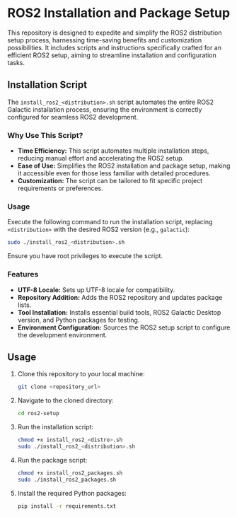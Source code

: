 
# ROS2 Installation and Package Setup

This repository is designed to expedite and simplify the ROS2 distribution setup process, harnessing time-saving benefits and customization possibilities. It includes scripts and instructions specifically crafted for an efficient ROS2 setup, aiming to streamline installation and configuration tasks.

## Installation Script

The `install_ros2_<distribution>.sh` script automates the entire ROS2 Galactic installation process, ensuring the environment is correctly configured for seamless ROS2 development.

### Why Use This Script?

- **Time Efficiency:** This script automates multiple installation steps, reducing manual effort and accelerating the ROS2 setup.
- **Ease of Use:** Simplifies the ROS2 installation and package setup, making it accessible even for those less familiar with detailed procedures.
- **Customization:** The script can be tailored to fit specific project requirements or preferences.

### Usage

Execute the following command to run the installation script, replacing `<distribution>` with the desired ROS2 version (e.g., `galactic`):

```bash
sudo ./install_ros2_<distribution>.sh
```

Ensure you have root privileges to execute the script.

### Features

- **UTF-8 Locale:** Sets up UTF-8 locale for compatibility.
- **Repository Addition:** Adds the ROS2 repository and updates package lists.
- **Tool Installation:** Installs essential build tools, ROS2 Galactic Desktop version, and Python packages for testing.
- **Environment Configuration:** Sources the ROS2 setup script to configure the development environment.

## Usage

1. Clone this repository to your local machine:

   ```bash
   git clone <repository_url>
   ```
2. Navigate to the cloned directory:

   ```bash
   cd ros2-setup
   ```
3. Run the installation script:

   ```bash
   chmod +x install_ros2_<distro>.sh
   sudo ./install_ros2_<distribution>.sh
   ```
4. Run the package script:

   ```bash
   chmod +x install_ros2_packages.sh
   sudo ./install_ros2_packages.sh
   ```
5. Install the required Python packages:

   ```bash
   pip install -r requirements.txt
   ```
